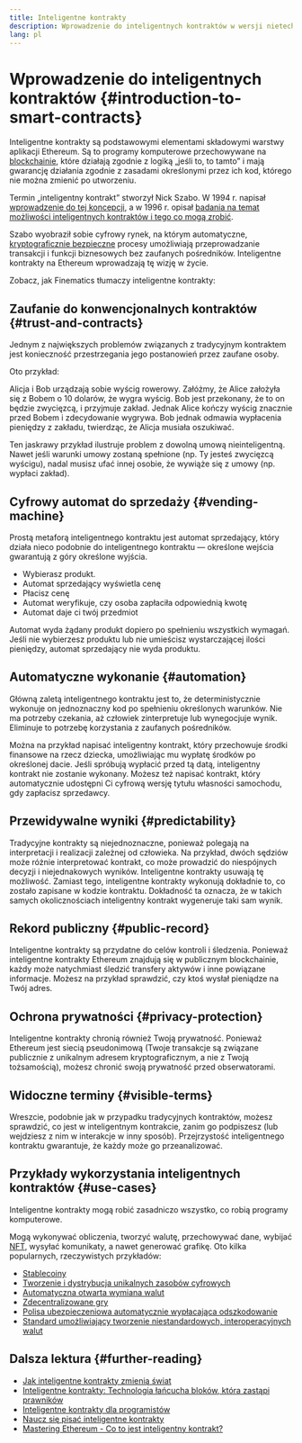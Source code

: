 ```yaml
---
title: Inteligentne kontrakty
description: Wprowadzenie do inteligentnych kontraktów w wersji nietechnicznej
lang: pl
---
```


# Wprowadzenie do inteligentnych kontraktów {#introduction-to-smart-contracts}

Inteligentne kontrakty są podstawowymi elementami składowymi warstwy aplikacji Ethereum. Są to programy komputerowe przechowywane na [blockchainie](/glossary/#blockchain), które działają zgodnie z logiką „jeśli to, to tamto” i mają gwarancję działania zgodnie z zasadami określonymi przez ich kod, którego nie można zmienić po utworzeniu.

Termin „inteligentny kontrakt” stworzył Nick Szabo. W 1994 r. napisał [wprowadzenie do tej koncepcji](https://www.fon.hum.uva.nl/rob/Courses/InformationInSpeech/CDROM/Literature/LOTwinterschool2006/szabo.best.vwh.net/smart.contracts.html), a w 1996 r. opisał [badania na temat możliwości inteligentnych kontraktów i tego co mogą zrobić](https://www.fon.hum.uva.nl/rob/Courses/InformationInSpeech/CDROM/Literature/LOTwinterschool2006/szabo.best.vwh.net/smart_contracts_2.html).

Szabo wyobraził sobie cyfrowy rynek, na którym automatyczne, [kryptograficznie bezpieczne](/glossary/#cryptography) procesy umożliwiają przeprowadzanie transakcji i funkcji biznesowych bez zaufanych pośredników. Inteligentne kontrakty na Ethereum wprowadzają tę wizję w życie.

Zobacz, jak Finematics tłumaczy inteligentne kontrakty:

<YouTube id="pWGLtjG-F5c" />

## Zaufanie do konwencjonalnych kontraktów {#trust-and-contracts}

Jednym z największych problemów związanych z tradycyjnym kontraktem jest konieczność przestrzegania jego postanowień przez zaufane osoby.

Oto przykład:

Alicja i Bob urządzają sobie wyścig rowerowy. Załóżmy, że Alice założyła się z Bobem o 10 dolarów, że wygra wyścig. Bob jest przekonany, że to on będzie zwycięzcą, i przyjmuje zakład. Jednak Alice kończy wyścig znacznie przed Bobem i zdecydowanie wygrywa. Bob jednak odmawia wypłacenia pieniędzy z zakładu, twierdząc, że Alicja musiała oszukiwać.

Ten jaskrawy przykład ilustruje problem z dowolną umową nieinteligentną. Nawet jeśli warunki umowy zostaną spełnione (np. Ty jesteś zwycięzcą wyścigu), nadal musisz ufać innej osobie, że wywiąże się z umowy (np. wypłaci zakład).

## Cyfrowy automat do sprzedaży {#vending-machine}

Prostą metaforą inteligentnego kontraktu jest automat sprzedający, który działa nieco podobnie do inteligentnego kontraktu — określone wejścia gwarantują z góry określone wyjścia.

- Wybierasz produkt.
- Automat sprzedający wyświetla cenę
- Płacisz cenę
- Automat weryfikuje, czy osoba zapłaciła odpowiednią kwotę
- Automat daje ci twój przedmiot

Automat wyda żądany produkt dopiero po spełnieniu wszystkich wymagań. Jeśli nie wybierzesz produktu lub nie umieścisz wystarczającej ilości pieniędzy, automat sprzedający nie wyda produktu.

## Automatyczne wykonanie {#automation}

Główną zaletą inteligentnego kontraktu jest to, że deterministycznie wykonuje on jednoznaczny kod po spełnieniu określonych warunków. Nie ma potrzeby czekania, aż człowiek zinterpretuje lub wynegocjuje wynik. Eliminuje to potrzebę korzystania z zaufanych pośredników.

Można na przykład napisać inteligentny kontrakt, który przechowuje środki finansowe na rzecz dziecka, umożliwiając mu wypłatę środków po określonej dacie. Jeśli spróbują wypłacić przed tą datą, inteligentny kontrakt nie zostanie wykonany. Możesz też napisać kontrakt, który automatycznie udostępni Ci cyfrową wersję tytułu własności samochodu, gdy zapłacisz sprzedawcy.

## Przewidywalne wyniki {#predictability}

Tradycyjne kontrakty są niejednoznaczne, ponieważ polegają na interpretacji i realizacji zależnej od człowieka. Na przykład, dwóch sędziów może różnie interpretować kontrakt, co może prowadzić do niespójnych decyzji i niejednakowych wyników. Inteligentne kontrakty usuwają tę możliwość. Zamiast tego, inteligentne kontrakty wykonują dokładnie to, co zostało zapisane w kodzie kontraktu. Dokładność ta oznacza, że w takich samych okolicznościach inteligentny kontrakt wygeneruje taki sam wynik.

## Rekord publiczny {#public-record}

Inteligentne kontrakty są przydatne do celów kontroli i śledzenia. Ponieważ inteligentne kontrakty Ethereum znajdują się w publicznym blockchainie, każdy może natychmiast śledzić transfery aktywów i inne powiązane informacje. Możesz na przykład sprawdzić, czy ktoś wysłał pieniądze na Twój adres.

## Ochrona prywatności {#privacy-protection}

Inteligentne kontrakty chronią również Twoją prywatność. Ponieważ Ethereum jest siecią pseudonimową (Twoje transakcje są związane publicznie z unikalnym adresem kryptograficznym, a nie z Twoją tożsamością), możesz chronić swoją prywatność przed obserwatorami.

## Widoczne terminy {#visible-terms}

Wreszcie, podobnie jak w przypadku tradycyjnych kontraktów, możesz sprawdzić, co jest w inteligentnym kontrakcie, zanim go podpiszesz (lub wejdziesz z nim w interakcje w inny sposób). Przejrzystość inteligentnego kontraktu gwarantuje, że każdy może go przeanalizować.

## Przykłady wykorzystania inteligentnych kontraktów {#use-cases}

Inteligentne kontrakty mogą robić zasadniczo wszystko, co robią programy komputerowe.

Mogą wykonywać obliczenia, tworzyć walutę, przechowywać dane, wybijać [NFT](/glossary/#nft), wysyłać komunikaty, a nawet generować grafikę. Oto kilka popularnych, rzeczywistych przykładów:

- [Stablecoiny](/stablecoins/)
- [Tworzenie i dystrybucja unikalnych zasobów cyfrowych](/nft/)
- [Automatyczna otwarta wymiana walut](/get-eth/#dex)
- [Zdecentralizowane gry](/dapps/?category=gaming#explore)
- [Polisa ubezpieczeniowa automatycznie wypłacająca odszkodowanie](https://etherisc.com/)
- [Standard umożliwiający tworzenie niestandardowych, interoperacyjnych walut](/developers/docs/standards/tokens/)

## Dalsza lektura {#further-reading}

- [Jak inteligentne kontrakty zmienią świat](https://www.youtube.com/watch?v=pA6CGuXEKtQ)
- [Inteligentne kontrakty: Technologia łańcucha bloków, która zastąpi prawników](https://blockgeeks.com/guides/smart-contracts/)
- [Inteligentne kontrakty dla programistów](/developers/docs/smart-contracts/)
- [Naucz się pisać inteligentne kontrakty](/developers/learning-tools/)
- [Mastering Ethereum - Co to jest inteligentny kontrakt?](https://github.com/ethereumbook/ethereumbook/blob/develop/07smart-contracts-solidity.asciidoc#what-is-a-smart-contract)
